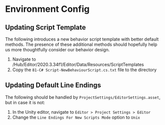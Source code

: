 # Environment Config

## Updating Script Template
The following introduces a new behavior script template with better default methods. The presence of these additional methods should hopefully help us more thoughtfully consider our behavior design.

1. Navigate to <UNITY-DIR>/Hub/Editor/2020.3.34f1/Editor/Data/Resources/ScriptTemplates
2. Copy the `81-C# Script-NewBehaviourScript.cs.txt` file to the directory

## Updating Default Line Endings
The following should be handled by `ProjectSettings/EditorSettings.asset`, but in case it is not:

1. In the Unity editor, navigate to `Editor > Project Settings > Editor`
2. Change the `Line Endings For New Scripts Mode` option to `Unix`
